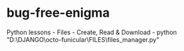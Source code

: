 # bug-free-enigma
Python lessons - Files - Create, Read & Download
    - python "D:\DJANGO\octo-funicular\FILES\files_manager.py"
     
